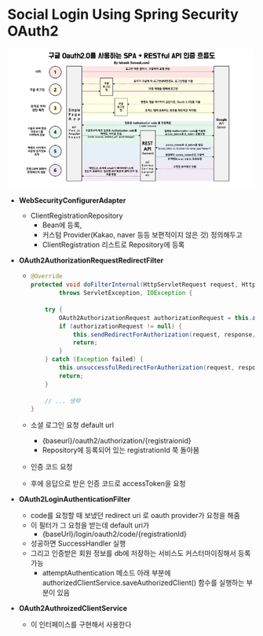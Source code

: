 # Social Login Using Spring Security OAuth2

![img](../../img/oauth2flow.png)



* **WebSecurityConfigurerAdapter**
  * ClientRegistrationRepository
    * Bean에 등록,
    * 커스텀 Provider(Kakao, naver 등등 보편적이지 않은 것) 정의해두고
    * ClientRegistration 리스트로 Repository에 등록
  
* **OAuth2AuthorizationRequestRedirectFilter**
  
  * ```java
    @Override
    protected void doFilterInternal(HttpServletRequest request, HttpServletResponse response, FilterChain filterChain)
            throws ServletException, IOException {
    
        try {
            OAuth2AuthorizationRequest authorizationRequest = this.authorizationRequestResolver.resolve(request);
            if (authorizationRequest != null) {
                this.sendRedirectForAuthorization(request, response, authorizationRequest);
                return;
            }
        } catch (Exception failed) {
            this.unsuccessfulRedirectForAuthorization(request, response, failed);
            return;
        }
    
        // ... 생략
    }
    ```
  
  * 소셜 로그인 요청 default url
    * {baseurl}/oauth2/authorization/{registraionid}
    * Repository에 등록되어 있는 registrationId 쭉 돌아봄
  * 인증 코드 요청
  * 후에 응답으로 받은 인증 코드로 accessToken을 요청
  
  
  
* **OAuth2LoginAuthenticationFilter**

  * code를 요청할 때 보냈던 redirect uri 로 oauth provider가 요청을 해줌
  * 이 필터가 그 요청을 받는데 default uri가
    * {baseUrl}/login/oauth2/code/{registrationId}
  * 성공하면 SuccessHandler 실행
  * 그리고 인증받은 회원 정보를 db에 저장하는 서비스도 커스터마이징해서 등록가능
    * attemptAuthentication 메소드 아래 부분에 authorizedClientService.saveAuthorizedClient() 함수를 실행하는 부분이 있음

* **OAuth2AuthroizedClientService**

  * 이 인터페이스를 구현해서 사용한다

  

  


